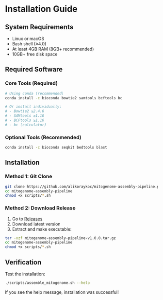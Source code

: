 # Installation Guide

## System Requirements

- Linux or macOS
- Bash shell (≥4.0)
- At least 4GB RAM (8GB+ recommended)
- 10GB+ free disk space

## Required Software

### Core Tools (Required)
```bash
# Using conda (recommended)
conda install -c bioconda bowtie2 samtools bcftools bc

# Or install individually:
# - Bowtie2 ≥2.4.0
# - SAMtools ≥1.10  
# - BCFtools ≥1.10
# - bc (calculator)
```

### Optional Tools (Recommended)
```bash
conda install -c bioconda seqkit bedtools blast
```

## Installation

### Method 1: Git Clone
```bash
git clone https://github.com/alikoraykoc/mitogenome-assembly-pipeline.git
cd mitogenome-assembly-pipeline
chmod +x scripts/*.sh
```

### Method 2: Download Release
1. Go to [Releases](https://github.com/alikoraykoc/mitogenome-assembly-pipeline/releases)
2. Download latest version
3. Extract and make executable:
```bash
tar -xzf mitogenome-assembly-pipeline-v1.0.0.tar.gz
cd mitogenome-assembly-pipeline
chmod +x scripts/*.sh
```

## Verification

Test the installation:
```bash
./scripts/assemble_mitogenome.sh --help
```

If you see the help message, installation was successful!
